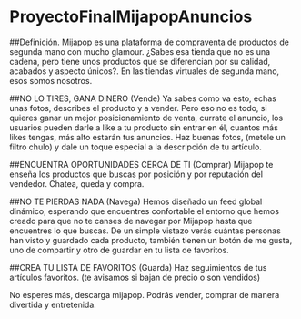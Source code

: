 # ProyectoFinalMijapopAnuncios

##Definición.
Mijapop es una plataforma de compraventa de productos de segunda mano con mucho glamour. ¿Sabes esa tienda que no es una cadena, pero tiene unos productos que se diferencian por su calidad, acabados y aspecto únicos?. En las tiendas virtuales de segunda mano, esos somos nosotros. 

##NO LO TIRES, GANA DINERO (Vende)
Ya sabes como va esto, echas unas fotos, describes el producto y a vender. Pero eso no es todo, si quieres ganar un mejor posicionamiento de venta, currate el anuncio, los usuarios pueden darle a like a tu producto sin entrar en él, cuantos más likes tengas, más alto estarán tus anuncios. Haz buenas fotos, (metele un filtro chulo) y dale un toque especial a la descripción de tu artículo. 
 
##ENCUENTRA OPORTUNIDADES CERCA DE TI (Comprar)
Mijapop te enseña los productos que buscas por posición y por reputación del vendedor. Chatea, queda y compra.

##NO TE PIERDAS NADA (Navega)
Hemos diseñado un feed global dinámico, esperando que encuentres confortable el entorno que hemos creado para que no te canses de navegar por Mijapop hasta que encuentres lo que buscas. De un simple vistazo verás cuántas personas han visto y guardado cada producto, también  tienen un botón de me gusta,  uno de compartir y otro de guardar en tu lista de favoritos.
 
##CREA TU LISTA DE FAVORITOS (Guarda)
Haz seguimientos de tus artículos favoritos. (te avisamos si bajan de precio o son vendidos)
 
No esperes más, descarga mijapop. Podrás vender, comprar de manera divertida y entretenida.
